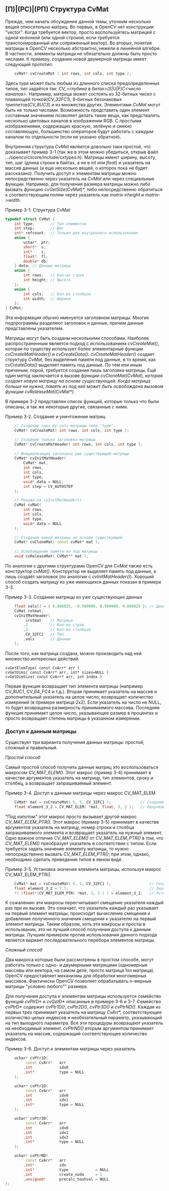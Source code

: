 ## [П)|(РС)|(РП) Структура CvMat

Прежде, чем начать обсуждение данной темы, уточним несколько вещей относительно матриц. Во первых, в OpenCV нет конструкции "vector". Когда требуется вектор, просто воспользуйтесь матрицей с одной колонкой (или одной строкой, если требуется транспонированный или сопряженный вектор). Во вторых, понятие матрицы в OpenCV несколько абстрактно, нежели в линейной алгебре. В частности, элементы матрицы не обязательно должны быть просто числами. К примеру, создание новой двумерной матрицы имеет следующий прототип:

```cpp
	cvMat* cvCreateMat ( int rows, int cols, int type );
```

Здесь type может быть любым из длинного списка предопределенных типов, тип задаётся так: *CV_<глубина в битах>(S|U|F)C<число каналов>*. Например, матрица может состоять из 32-битных чисел с плавающей точкой(*CV_32FC1*), 8-битных беззнаковых триплетов(*CV_8UC3*) и из множества других. Элементами *CvMat* могут быть не только числами. Возможность представить один элемент составным значением позволяет делать такие вещи, как предствалять несколько цветовых каналов в изображении RGB. С простыми изображениями, содержащих красную, зелёную и синюю составляющую, большинство операторов будут работать с каждым каналом по отдельности (если не указано обратное). 

Внутренняя структура *CvMat* является довольно таки простой, что доказывает пример 3-1 (так же в этом можно убедиться, открыв файл .../opencv/cxcore/include/cxtypes.h). Матрицы имеют ширину, высоту, тип, шаг (длина строки в байтах, а не в *int* или *float*) и указатель на массив данных (и еще несколько вещей, о которох пока не будет рассказано). Получить доступ к элементам матрицы можно непосредственно через указатель на *CvMat* или через специальные функции. Например, для получения размера матрицы можно либо вызвать функцию *cvGetSize(CvMat*)*, либо непосредственно обратиться к соответствующим полям через указатель как *matrix->height* и *matrix->width*.

Пример 3-1. Структура CvMat
```cpp
typedef struct CvMat {
	int type;		// Тип элементов
	int step;		// Шаг
	int* refcount;	// Только для внутреннего использования	
	union {
		uchar*	ptr;
		short*	s;
		int* 	i;
		float*	fl;
		double*	db;
	} data;	// Данные матрицы
	union {
		int rows;	// Кол-во строк
		int height;	// Высота
	};
	union {
		int cols;	// Кол-во столбцов
		int width;	// Ширина
	};
} CvMat;
```

Эта информация обычно именуется заголовном матрицы. Многие подпрограммы разделяют заголовок и данные, причем данные представлены указателем. 

Матрицы могут быть созданы несколькими способами. Наиболее распространенным является подход с использованием *cvCreateMat()*, которая по существу использует более элементарные функции *cvCreateMatHeader()* и *cvCreateData()*. *cvCreateMatHeader()* создает структуру *CvMat*, без выделения памяти под данные, в то время, как *cvCreateData()* выделяет память под данные. По тем или иным причиным, порой, требуется создание лишь заголовка матрицы. Ещё один метод заключается в вызове функции *cvCloneMat(CvMat*)*, которая создает новую матрицу на основе существующей. Когда матрица больше не нужна, память из под неё может быть освобождена вызовом функции *cvReleaseMat(CvMat**)*.

В примере 3-2 представлен список функций, которые только что были описаны, а так же некоторые другие, связанные с ними.

Пример 3-2. Создание и уничтожение матриц
```cpp
	// Создание rows by cols матрицы типа ‘type’.
	CvMat* cvCreateMat( int rows, int cols, int type );

	// Создание только заголовка матрицы
	CvMat* cvCreateMatHeader( int rows, int cols, int type );
	
	// Инициализация заголовка уже существующей матрицы
	CvMat* cvInitMatHeader(
		CvMat* mat,
		int rows,
		int	cols,
		int	type,
		void* data = NULL,
		int	step = CV_AUTOSTEP
	);

	// Похожа на cvInitMatHeader()
	CvMat cvMat(
		int rows,
		int cols,
		int type,
		void* data = NULL
	);

	// Создание новой матрицы на основе существующей
	CvMat* cvCloneMat( const cvMat* mat );
	
	// Освобождение памяти из под матрицы
	void cvReleaseMat( CvMat** mat );
```

По аналогии с другими структурами OpenCV для *CvMat* также есть конструктор *cvMat()*. Конструктор не выделяет память под данные, а лишь создаёт заголовок (по аналогии с *cvInitMatHeader()*). Хороший способ создать матрицу из уже имеющихся данных показан в примере 3-3. 

Пример 3-3. Создание матрицы из уже существующих данных
```cpp
	float vals[] = { 0.866025, -0.500000, 0.500000, 0.866025 }; // Данные
	CvMat rotmat;
	cvInitMatHeader(
		 &rotmat	// Матрица
		,2			// Кол-во строк
		,2			// Кол-во столбцов
		,CV_32FC1	// Тип
		,vals		// Данные
	);
```

После того, как матрица создана, можно производить над ней множество интересных действий. 
	
	cvGetElemType( const CvArr* arr )
	cvGetDims( const CvArr* arr, int* sizes=NULL )
	cvGetDimSize( const CvArr* arr, int index )

Первая функция возвращает тип элемента матрицы (например CV_8UC1, CV_64_FC4 и т.д.). Вторая принимает указатель на массив и дополнительный указатель на целое число; возвращает количество измерений (в примере матрица 2х2). Если указатель на число не NULL, то будет возвращена размерность принимаемого массива. Последняя функция принимает целое число, указывающее размер в процентах и просто возвращает степень матрицы в указанном измерении.

### Доступ к данным матрицы

Существует три варианта получения данных матрицы: простой, сложный и правильный.

*Простой способ*

Самый простой способ получить данные матриц это воспользоваться макросом *CV_MAT_ELEM()*. Этот макрос (пример 3-4) принимает в качестве аргументов указатель на матрицу, тип элементов, сроку и столбец, а возвращает запрашиваемый элемент.

Пример 3-4. Доступ к данным матрицы через макрос CV_MAT_ELEM
```cpp
	CvMat* mat = cvCreateMat( 5, 5, CV_32FC1 );				// Создание матрицы
	float element_3_2 = CV_MAT_ELEM( *mat, float, 3, 2 );	// Получение элемента матрицы
```

"Под капотом" этот макрос просто вызывает другой макрос *CV_MAT_ELEM_PTR()*. Этот макрос (пример 3-5) принимает в качестве аргументов указатель на матрицу, номер строки и столбца запрашиваемого элемента и возвращает указатель на нужный элемент. Одно важное отличие *CV_MAT_ELEM()* от *CV_MAT_ELEM_PTR()* в том, что *CV_MAT_ELEM()* преобразует указатель в соответствии с типом. Если требуется задать значение элементу матрицы, то нужно непосредственно вызвать *CV_MAT_ELEM_PTR()*; при этом, однако, необходимо сделать приведение типов в явном виде.

Пример 3-5. Установка значения элемента матрицы, используя макрос CV_MAT_ELEM_PTR()
```cpp
	CvMat* mat = cvCreateMat( 5, 5, CV_32FC1 );					// Создание матрицы
	float element_3_2 = 7.7;									// Значение элмента в строке #3 и в столбце #2
	*( (float*)CV_MAT_ELEM_PTR( *mat, 3, 2 ) ) = element_3_2;	// Установка элемента
```

К сожалению эти макросы пересчитывают смещение указателя каждый раз при их вызове. Это означает, что указатель каждый раз указывает на первый элемент матрицы; происходит вычисление смещения и добавление полученного значения смещения к указателю на первый элемент матрицы. Таким образом, хоть эти макросы и просты в использвании, это не лучший способ получения доступа к данным матрицы. Лучшим примером против использования данного подхода является вариант последовательного перебора элементов матрицы. 

*Сложный способ*

Два макроса которые были рассмотрены в простом способе, могут работать только с одно- и двумерными матрицами (одномерные массивы или вектора, на самом деле, просто матрица 1xn матрица). OpenCV предоставляет механизмы для обработки многомерных массивов. Фактически OpenCV позволяет обрабатывать n-мерные матрицы "условно любого"" размера.

Для получения доступа к элементам матрицы используется семейство функций *cvPtr*D* и *cvGet*D* описанные в примере 3-6 и 3-7. Семейство *cvPtr*D* содержит *cvPtr1D()*, *cvPtr2D()*, *cvPtr3D()* и *cvPtrND()*. Каждая из первых трех принимает указатель на матрицу *CvArr**, соответствующее количество целых индексов и необязательный параметр, указывающий на тип выходного параметра. Все эти процедуры возвращают указатель на необходимый элемент. *cvPtrND()* вторым аргументом принимает указатель на массив, содержащий соответствующее количество индексов. 

Пример 3-6. Доступ к элементам матрицы через указатель
```cpp
	uchar* cvPtr1D(
		 const CvArr* 	arr
		,int 			idx0
		,int*			type = NULL
	);

	uchar* cvPtr2D(
		 const CvArr* 	arr
		,int 			idx0
		,int			idx1
		,int* 			type = NULL
	);

	uchar* cvPtr3D(
		 const CvArr* 	arr
		,int 			idx0
		,int 			idx1
		,int 			idx2
		,int* 			type = NULL
	);

	uchar* cvPtrND(
		 const CvArr*	arr
		,int*			idx
		,int*			type 			= NULL
		,int 			create_node 	= 1
		,unsigned*		precalc_hashval = NULL
);
```

